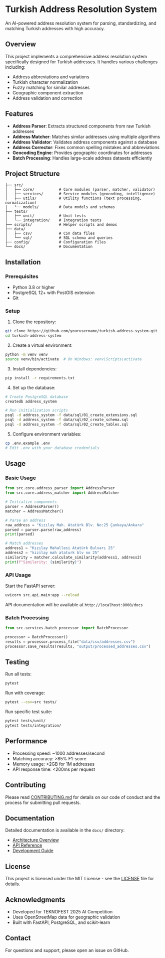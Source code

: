 # Turkish Address Resolution System

An AI-powered address resolution system for parsing, standardizing, and matching Turkish addresses with high accuracy.

## Overview

This project implements a comprehensive address resolution system specifically designed for Turkish addresses. It handles various challenges including:
- Address abbreviations and variations
- Turkish character normalization
- Fuzzy matching for similar addresses
- Geographic component extraction
- Address validation and correction

## Features

- **Address Parser**: Extracts structured components from raw Turkish addresses
- **Address Matcher**: Matches similar addresses using multiple algorithms
- **Address Validator**: Validates address components against a database
- **Address Corrector**: Fixes common spelling mistakes and abbreviations
- **Geocoding Engine**: Provides geographic coordinates for addresses
- **Batch Processing**: Handles large-scale address datasets efficiently

## Project Structure

```
├── src/
│   ├── core/           # Core modules (parser, matcher, validator)
│   ├── services/       # Service modules (geocoding, intelligence)
│   ├── utils/          # Utility functions (text processing, normalization)
│   └── models/         # Data models and schemas
├── tests/
│   ├── unit/           # Unit tests
│   └── integration/    # Integration tests
├── scripts/            # Helper scripts and demos
├── data/
│   ├── csv/            # CSV data files
│   └── sql/            # SQL schema and queries
├── config/             # Configuration files
└── docs/               # Documentation
```

## Installation

### Prerequisites

- Python 3.8 or higher
- PostgreSQL 12+ with PostGIS extension
- Git

### Setup

1. Clone the repository:
```bash
git clone https://github.com/yourusername/turkish-address-system.git
cd turkish-address-system
```

2. Create a virtual environment:
```bash
python -m venv venv
source venv/bin/activate  # On Windows: venv\Scripts\activate
```

3. Install dependencies:
```bash
pip install -r requirements.txt
```

4. Set up the database:
```bash
# Create PostgreSQL database
createdb address_system

# Run initialization scripts
psql -d address_system -f data/sql/01_create_extensions.sql
psql -d address_system -f data/sql/02_create_schema.sql
psql -d address_system -f data/sql/02_create_tables.sql
```

5. Configure environment variables:
```bash
cp .env.example .env
# Edit .env with your database credentials
```

## Usage

### Basic Usage

```python
from src.core.address_parser import AddressParser
from src.core.address_matcher import AddressMatcher

# Initialize components
parser = AddressParser()
matcher = AddressMatcher()

# Parse an address
raw_address = "Kızılay Mah. Atatürk Blv. No:25 Çankaya/Ankara"
parsed = parser.parse(raw_address)
print(parsed)

# Match addresses
address1 = "Kızılay Mahallesi Atatürk Bulvarı 25"
address2 = "kizilay mah ataturk blv no 25"
similarity = matcher.calculate_similarity(address1, address2)
print(f"Similarity: {similarity}")
```

### API Usage

Start the FastAPI server:
```bash
uvicorn src.api.main:app --reload
```

API documentation will be available at `http://localhost:8000/docs`

### Batch Processing

```python
from src.services.batch_processor import BatchProcessor

processor = BatchProcessor()
results = processor.process_file("data/csv/addresses.csv")
processor.save_results(results, "output/processed_addresses.csv")
```

## Testing

Run all tests:
```bash
pytest
```

Run with coverage:
```bash
pytest --cov=src tests/
```

Run specific test suite:
```bash
pytest tests/unit/
pytest tests/integration/
```

## Performance

- Processing speed: ~1000 addresses/second
- Matching accuracy: >85% F1-score
- Memory usage: <2GB for 1M addresses
- API response time: <200ms per request

## Contributing

Please read [CONTRIBUTING.md](docs/CONTRIBUTING.md) for details on our code of conduct and the process for submitting pull requests.

## Documentation

Detailed documentation is available in the `docs/` directory:
- [Architecture Overview](docs/TECHNICAL_DOCUMENTATION.md)
- [API Reference](docs/API_REFERENCE.md)
- [Development Guide](docs/DEVELOPMENT_GUIDE.md)

## License

This project is licensed under the MIT License - see the [LICENSE](LICENSE) file for details.

## Acknowledgments

- Developed for TEKNOFEST 2025 AI Competition
- Uses OpenStreetMap data for geographic validation
- Built with FastAPI, PostgreSQL, and scikit-learn

## Contact

For questions and support, please open an issue on GitHub.